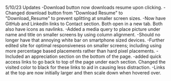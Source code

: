 5/10/23 Updates
-Download button now downloads resume upon clicking.
-Changed download button from "Download Resume" to "Download_Resume" to prevent splitting at smaller screen sizes.
-Now have GitHub and LinkedIn links to Contact section. Both open in a new tab. Both also have icons as navlinks.
-Added a media query to place picture under name and title on smaller screens by using column alignment.
-Should no longer have that annoying white bar on smartphone sized devices.
-Further edited site for optimal responsiveness on smaller screens; including using more percentage based placements rather than hard pixel placements.
-Included an appreciation section on the bottom of the page.
-added quick access links to go back to top of the page under each section. Changed the visited color to black for these links to aid in causing less distraction.
-Links at the top are now initially larger and then scale down when hovered over.
